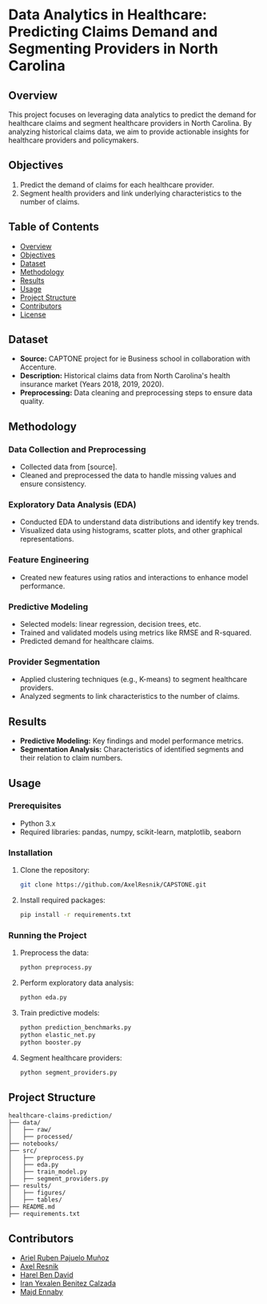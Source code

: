 # Data Analytics in Healthcare: Predicting Claims Demand and Segmenting Providers in North Carolina

## Overview
This project focuses on leveraging data analytics to predict the demand for healthcare claims and segment healthcare providers in North Carolina. By analyzing historical claims data, we aim to provide actionable insights for healthcare providers and policymakers.

## Objectives
1. Predict the demand of claims for each healthcare provider.
2. Segment health providers and link underlying characteristics to the number of claims.

## Table of Contents
- [Overview](#overview)
- [Objectives](#objectives)
- [Dataset](#dataset)
- [Methodology](#methodology)
- [Results](#results)
- [Usage](#usage)
- [Project Structure](#project-structure)
- [Contributors](#contributors)
- [License](#license)

## Dataset
- **Source:** CAPTONE project for ie Business school in collaboration with Accenture.
- **Description:** Historical claims data from North Carolina's health insurance market (Years 2018, 2019, 2020).
- **Preprocessing:** Data cleaning and preprocessing steps to ensure data quality.

## Methodology
### Data Collection and Preprocessing
- Collected data from [source].
- Cleaned and preprocessed the data to handle missing values and ensure consistency.

### Exploratory Data Analysis (EDA)
- Conducted EDA to understand data distributions and identify key trends.
- Visualized data using histograms, scatter plots, and other graphical representations.

### Feature Engineering
- Created new features using ratios and interactions to enhance model performance.

### Predictive Modeling
- Selected models: linear regression, decision trees, etc.
- Trained and validated models using metrics like RMSE and R-squared.
- Predicted demand for healthcare claims.

### Provider Segmentation
- Applied clustering techniques (e.g., K-means) to segment healthcare providers.
- Analyzed segments to link characteristics to the number of claims.

## Results
- **Predictive Modeling:** Key findings and model performance metrics.
- **Segmentation Analysis:** Characteristics of identified segments and their relation to claim numbers.

## Usage
### Prerequisites
- Python 3.x
- Required libraries: pandas, numpy, scikit-learn, matplotlib, seaborn

### Installation
1. Clone the repository:
    ```bash
    git clone https://github.com/AxelResnik/CAPSTONE.git
    ```
2. Install required packages:
    ```bash
    pip install -r requirements.txt
    ```

### Running the Project
1. Preprocess the data:
    ```bash
    python preprocess.py
    ```
2. Perform exploratory data analysis:
    ```bash
    python eda.py
    ```
3. Train predictive models:
    ```bash
    python prediction_benchmarks.py
    python elastic_net.py
    python booster.py
    ```
4. Segment healthcare providers:
    ```bash
    python segment_providers.py
    ```

## Project Structure
```
healthcare-claims-prediction/
├── data/
│   ├── raw/
│   ├── processed/
├── notebooks/
├── src/
│   ├── preprocess.py
│   ├── eda.py
│   ├── train_model.py
│   ├── segment_providers.py
├── results/
│   ├── figures/
│   ├── tables/
├── README.md
├── requirements.txt
```

## Contributors
- [Ariel Ruben Pajuelo Muñoz](https://github.com/pachacutexx)
- [Axel Resnik](https://github.com/axelresnik)
- [Harel Ben David](https://github.com/harelbendavid)
- [Iran Yexalen Benitez Calzada](https://github.com/iran-benitez)
- [Majd Ennaby](https://github.com/majdennaby)
